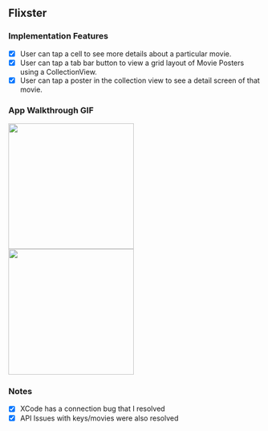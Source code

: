 ## Flixster

### Implementation Features
- [x] User can tap a cell to see more details about a particular movie.
- [x] User can tap a tab bar button to view a grid layout of Movie Posters using a CollectionView.
- [x] User can tap a poster in the collection view to see a detail screen of that movie.

### App Walkthrough GIF
<img src="http://g.recordit.co/TPwVsXBdD8.gif" width=250><br>
<img src="http://g.recordit.co/WHfoR5mG3L.gif" width=250><br>

### Notes
- [x] XCode has a connection bug that I resolved
- [x] API Issues with keys/movies were also resolved
